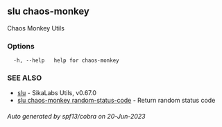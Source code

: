 ## slu chaos-monkey

Chaos Monkey Utils

### Options

```
  -h, --help   help for chaos-monkey
```

### SEE ALSO

* [slu](slu.md)	 - SikaLabs Utils, v0.67.0
* [slu chaos-monkey random-status-code](slu_chaos-monkey_random-status-code.md)	 - Return random status code

###### Auto generated by spf13/cobra on 20-Jun-2023
